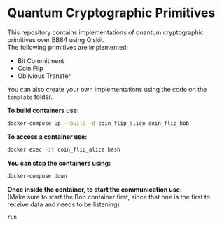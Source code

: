 # Quantum Cryptographic Primitives

This repository contains implementations of quantum cryptographic primitives over BB84 using Qiskit.  
The following primitives are implemented:
- Bit Commitment
- Coin Flip
- Oblivious Transfer

You can also create your own implementations using the code on the `template` folder.

**To build containers use:**
``` bash
docker-compose up --build -d coin_flip_alice coin_flip_bob
```

**To access a container use:**
``` bash
docker exec -it coin_flip_alice bash
```

**You can stop the containers using:**
``` bash
docker-compose down
```

**Once inside the container, to start the communication use:**  
(Make sure to start the Bob container first, since that one is the first to receive data and needs to be listening)
``` bash
run
```
